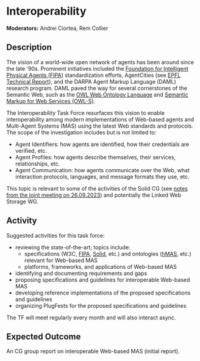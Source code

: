 # Interoperability

**Moderators:** Andrei Ciortea, Rem Collier

## Description

The vision of a world-wide open network of agents has been around since the late '90s. Prominent initiatives included the [Foundation for Intelligent Physical Agents (FIPA)](http://www.fipa.org/) standardization efforts, AgentCities (see [EPFL Technical Report](https://infoscience.epfl.ch/record/52462)), and the DARPA Agent Markup Language (DAML) research program. DAML paved the way for several cornerstones of the Semantic Web, such as the [OWL Web Ontology Language](https://www.w3.org/TR/owl-features/) and [Semantic Markup for Web Services (OWL-S)](https://www.w3.org/submissions/2004/07/).

The Interoperability Task Force resurfaces this vision to enable interoperability among modern implementations of Web-based agents and Multi-Agent Systems (MAS) using the latest Web standards and protocols. The scope of the investigation includes but is not limited to:
- Agent Identifiers: how agents are identified, how their credentials are verified, etc.
- Agent Profiles: how agents describe themselves, their services, relationships, etc.
- Agent Communication: how agents communicate over the Web, what interaction protocols, languages, and message formats they use, etc.

This topic is relevant to some of the activities of the Solid CG (see [notes from the joint meeting on 26.09.2023](https://github.com/solid/specification/blob/main/meetings/2023-09-26.md)) and potentially the Linked Web Storage WG.

## Activity

Suggested activities for this task force:
- reviewing the state-of-the-art; topics include:
  - specifications (W3C, [FIPA](http://www.fipa.org/repository/standardspecs.html), [Solid](https://solidproject.org/specification), etc.) and ontologies ([hMAS](https://purl.org/hmas/core), etc.) relevant for Web-based MAS
  - platforms, frameworks, and applications of Web-based MAS
- identifying and documenting requirements and gaps
- proposing specifications and guidelines for interoperable Web-based MAS
- developing reference implementations of the proposed specifications and guidelines
- organizing PlugFests for the proposed specifications and guidelines

The TF will meet regularly every month and will also interact async.

## Expected Outcome

An CG group report on interoperable Web-based MAS (initial report).